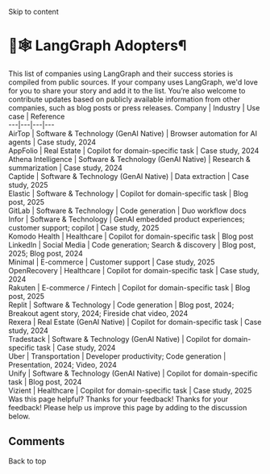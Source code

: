 Skip to content 
# 🦜🕸️ LangGraph Adopters¶
This list of companies using LangGraph and their success stories is compiled from public sources. If your company uses LangGraph, we'd love for you to share your story and add it to the list. You’re also welcome to contribute updates based on publicly available information from other companies, such as blog posts or press releases.
Company | Industry | Use case | Reference  
---|---|---|---  
AirTop | Software & Technology (GenAI Native) | Browser automation for AI agents | Case study, 2024  
AppFolio | Real Estate | Copilot for domain-specific task | Case study, 2024  
Athena Intelligence | Software & Technology (GenAI Native) | Research & summarization | Case study, 2024  
Captide | Software & Technology (GenAI Native) | Data extraction | Case study, 2025  
Elastic | Software & Technology | Copilot for domain-specific task | Blog post, 2025  
GitLab | Software & Technology | Code generation | Duo workflow docs  
Infor | Software & Technology | GenAI embedded product experiences; customer support; copilot | Case study, 2025  
Komodo Health | Healthcare | Copilot for domain-specific task | Blog post  
LinkedIn | Social Media | Code generation; Search & discovery | Blog post, 2025; Blog post, 2024  
Minimal | E-commerce | Customer support | Case study, 2025  
OpenRecovery | Healthcare | Copilot for domain-specific task | Case study, 2024  
Rakuten | E-commerce / Fintech | Copilot for domain-specific task | Blog post, 2025  
Replit | Software & Technology | Code generation | Blog post, 2024; Breakout agent story, 2024; Fireside chat video, 2024  
Rexera | Real Estate (GenAI Native) | Copilot for domain-specific task | Case study, 2024  
Tradestack | Software & Technology (GenAI Native) | Copilot for domain-specific task | Case study, 2024  
Uber | Transportation | Developer productivity; Code generation | Presentation, 2024; Video, 2024  
Unify | Software & Technology (GenAI Native) | Copilot for domain-specific task | Blog post, 2024  
Vizient | Healthcare | Copilot for domain-specific task | Case study, 2025  
Was this page helpful? 
Thanks for your feedback! 
Thanks for your feedback! Please help us improve this page by adding to the discussion below. 
## Comments
Back to top 
